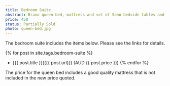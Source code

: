 ```yaml
---
title: Bedroom Suite
abstract: Bravo queen bed, mattress and set of Soho bedside tables and tallboy in very good condition.
price: 450
status: Partially Sold
photo: queen-bed.jpg
---
```

The bedroom suite includes the items below.  Please see the links for details.

{% for post in site.tags.bedroom-suite %}
- [{{ post.title }}]({{ post.url}}) (AUD {{ post.price }})
{% endfor %}

The price for the queen bed includes a good quality mattress that is not included in the new price quoted.
